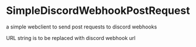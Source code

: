 # SimpleDiscordWebhookPostRequest
a simple webclient to send post requests to discord webhooks


URL string is to be replaced with discord webhook url
